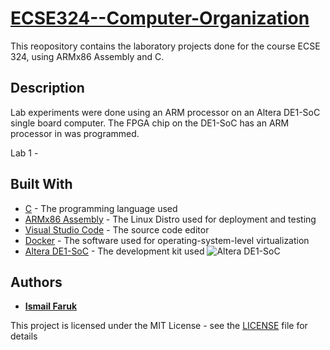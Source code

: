 # [ECSE324--Computer-Organization](https://www.mcgill.ca/study/2017-2018/courses/ecse-324)

This reopository contains the laboratory projects done for the course ECSE 324, using ARMx86 Assembly and C.

## Description

Lab experiments were done using an ARM processor on an Altera DE1-SoC single board computer. The FPGA chip on the DE1-SoC has an ARM processor in was programmed.

Lab 1 - 

## Built With

* [C](https://en.wikipedia.org/wiki/C_(programming_language)) - The programming language used
* [ARMx86 Assembly](https://www.ubuntu.com/) - The Linux Distro used for deployment and testing
* [Visual Studio Code](https://code.visualstudio.com/) - The source code editor
* [Docker](https://www.docker.com/) - The software used for operating-system-level virtualization
* [Altera DE1-SoC](https://www.terasic.com.tw/cgi-bin/page/archive.pl?Language=English&No=836) - The development kit used
![Altera DE1-SoC](https://www.terasic.com.tw/attachment/archive/870/image/DE1-SoC_top45_01.jpg)
## Authors

* [**Ismail Faruk**](https://github.com/ismailfaruk)

This project is licensed under the MIT License - see the [LICENSE](LICENSE) file for details
